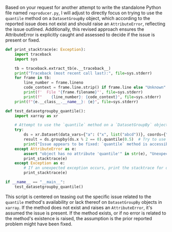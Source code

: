 Based on your request for another attempt to write the standalone Python file named `reproducer.py`, I will adjust to directly focus on trying to use the `quantile` method on a `DatasetGroupBy` object, which according to the reported issue does not exist and should raise an `AttributeError`, reflecting the issue outlined. Additionally, this revised approach ensures the AttributeError is explicitly caught and assessed to decide if the issue is present or fixed.

```python
def print_stacktrace(e: Exception):
    import traceback
    import sys

    tb = traceback.extract_tb(e.__traceback__)
    print("Traceback (most recent call last):", file=sys.stderr)
    for frame in tb:
        line_number = frame.lineno
        code_context = frame.line.strip() if frame.line else "Unknown"
        print(f'  File "{frame.filename}"', file=sys.stderr)
        print(f"    {line_number}: {code_context}", file=sys.stderr)
    print(f"{e.__class__.__name__}: {e}", file=sys.stderr)

def test_datasetgroupby_quantile():
    import xarray as xr

    # Attempt to use the `quantile` method on a `DatasetGroupBy` object
    try:
        ds = xr.Dataset(data_vars={"a": ("x", list("abcd"))}, coords={"x": range(4)})
        result = ds.groupby(ds.x % 2 == 0).quantile(0.5)  # Try to use quantile method
        print("Issue appears to be fixed: `quantile` method is accessible.")
    except AttributeError as e:
        assert "object has no attribute 'quantile'" in str(e), "Unexpected AttributeError message."
        print_stacktrace(e)
    except Exception as e:
        # If an unexpected exception occurs, print the stacktrace for diagnosis.
        print_stacktrace(e)

if __name__ == "__main__":
    test_datasetgroupby_quantile()
```

This script is centered on teasing out the specific issue related to the `quantile` method's availability or lack thereof on `DatasetGroupBy` objects in `xarray`. If the method does not exist and raises an `AttributeError`, it's assumed the issue is present. If the method exists, or if no error is related to the method's existence is raised, the assumption is the prior reported problem might have been fixed.